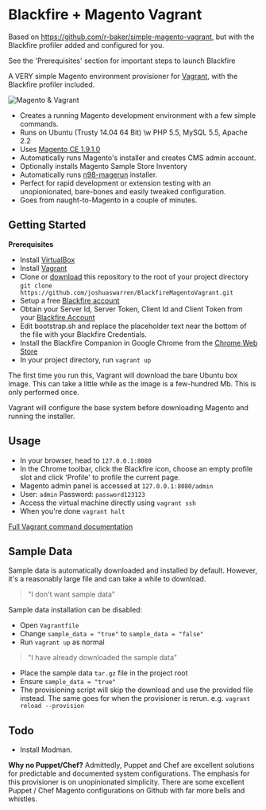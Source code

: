 Blackfire + Magento Vagrant
======================

Based on https://github.com/r-baker/simple-magento-vagrant, but with the Blackfire profiler added and configured for you.

See the 'Prerequisites' section for important steps to launch Blackfire

A VERY simple Magento environment provisioner for [Vagrant](http://www.vagrantup.com/), with the Blackfire profiler included.

![Magento & Vagrant](https://cookieflow.files.wordpress.com/2013/07/magento_vagrant.jpg?w=525&h=225)

* Creates a running Magento development environment with a few simple commands.
* Runs on Ubuntu (Trusty 14.04 64 Bit) \w PHP 5.5, MySQL 5.5, Apache 2.2
* Uses [Magento CE 1.9.1.0](http://www.magentocommerce.com/download)
* Automatically runs Magento's installer and creates CMS admin account.
* Optionally installs Magento Sample Store Inventory
* Automatically runs [n98-magerun](https://github.com/netz98/n98-magerun) installer.
* Perfect for rapid development or extension testing with an unopionionated, bare-bones and easily tweaked configuration.
* Goes from naught-to-Magento in a couple of minutes.

## Getting Started

**Prerequisites**

* Install [VirtualBox](https://www.virtualbox.org/wiki/Downloads)
* Install [Vagrant](http://www.vagrantup.com/)
* Clone or [download](https://github.com/joshuaswarren/BlackfireMagentoVagrant/archive/master.zip) this repository to the root of your project directory `git clone https://github.com/joshuaswarren/BlackfireMagentoVagrant.git`
* Setup a free [Blackfire account](https://blackfire.io/)
* Obtain your Server Id, Server Token, Client Id and Client Token from your [Blackfire Account](https://blackfire.io/account/credentials)
* Edit bootstrap.sh and replace the placeholder text near the bottom of the file with your Blackfire Credentials.
* Install the Blackfire Companion in Google Chrome from the [Chrome Web Store](https://chrome.google.com/webstore/detail/blackfire-companion/miefikpgahefdbcgoiicnmpbeeomffld?hl=en)
* In your project directory, run `vagrant up`

The first time you run this, Vagrant will download the bare Ubuntu box image. This can take a little while as the image is a few-hundred Mb. This is only performed once.

Vagrant will configure the base system before downloading Magento and running the installer.

## Usage

* In your browser, head to `127.0.0.1:8080`
* In the Chrome toolbar, click the Blackfire icon, choose an empty profile slot and click 'Profile' to profile the current page.
* Magento admin panel is accessed at `127.0.0.1:8080/admin`
* User: `admin` Password: `password123123`
* Access the virtual machine directly using `vagrant ssh`
* When you're done `vagrant halt`

[Full Vagrant command documentation](http://docs.vagrantup.com/v2/cli/index.html)

## Sample Data

Sample data is automatically downloaded and installed by default. However, it's a reasonably large file and can take a while to download.

> "I don't want sample data"

Sample data installation can be disabled:

 * Open `Vagrantfile`
 * Change `sample_data = "true"` to `sample_data = "false"`
 * Run `vagrant up` as normal

> "I have already downloaded the sample data"

 * Place the sample data `tar.gz` file in the project root
 * Ensure `sample_data = "true"`
 * The provisioning script will skip the download and use the provided file instead. The same goes for when the provisioner is rerun. e.g. `vagrant reload --provision`

## Todo
* Install Modman.

**Why no Puppet/Chef?**
Admittedly, Puppet and Chef are excellent solutions for predictable and documented system configurations. The emphasis for this provisioner is on unopinionated simplicity. There are some excellent Puppet / Chef Magento configurations on Github with far more bells and whistles.
